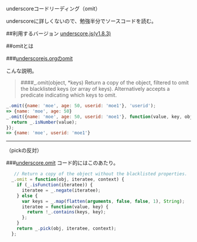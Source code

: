 underscoreコードリーディング（omit）

underscoreに詳しくないので、勉強半分でソースコードを読む。



##利用するバージョン
[underscore.js(v1.8.3)](https://github.com/jashkenas/underscore/tree/1.8.3)


##omitとは


###[underscorejs.orgのomit](http://underscorejs.org/#omit)

こんな説明。
>####_.omit(object, *keys) 
>Return a copy of the object, filtered to omit the blacklisted keys (or array of keys).
>Alternatively accepts a predicate indicating which keys to omit.


```javascript
_.omit({name: 'moe', age: 50, userid: 'moe1'}, 'userid');
=> {name: 'moe', age: 50}
_.omit({name: 'moe', age: 50, userid: 'moe1'}, function(value, key, object) {
  return _.isNumber(value);
});
=> {name: 'moe', userid: 'moe1'}
```

------------- 

（pickの反対）


###[underscore.omit](https://github.com/jashkenas/underscore/blob/1.8.3/underscore.js#L1044)
コード的にはこのあたり。

```javascript
   // Return a copy of the object without the blacklisted properties.
  _.omit = function(obj, iteratee, context) {
    if (_.isFunction(iteratee)) {
      iteratee = _.negate(iteratee);
    } else {
      var keys = _.map(flatten(arguments, false, false, 1), String);
      iteratee = function(value, key) {
        return !_.contains(keys, key);
      };
    }
    return _.pick(obj, iteratee, context);
  };

```
